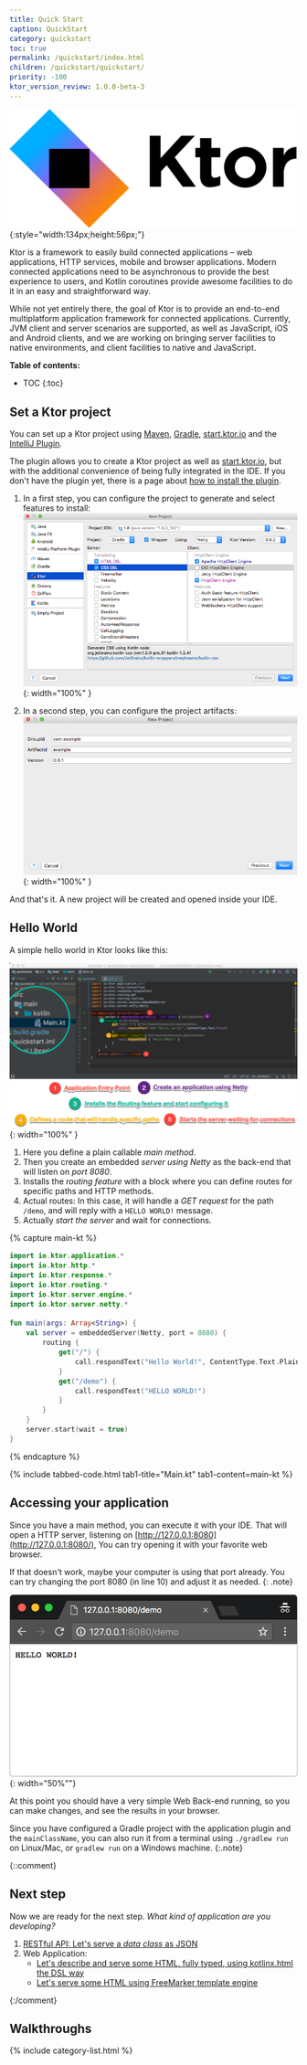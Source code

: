 ```yaml
---
title: Quick Start
caption: QuickStart
category: quickstart
toc: true
permalink: /quickstart/index.html
children: /quickstart/quickstart/
priority: -100
ktor_version_review: 1.0.0-beta-3
---
```


![Ktor logo](/assets/images/ktor_logo.svg){:style="width:134px;height:56px;"}
 
Ktor is a framework to easily build connected applications – web applications, HTTP services, mobile and browser applications.
Modern connected applications need to be asynchronous to provide the best experience to users, and Kotlin coroutines provide
awesome facilities to do it in an easy and straightforward way. 

While not yet entirely there, the goal of Ktor is to provide an end-to-end multiplatform application framework for connected applications. 
Currently, JVM client and server scenarios are supported, as well as JavaScript, iOS and Android clients, and we are working on bringing server facilities to native
environments, and client facilities to native and JavaScript.

**Table of contents:**

* TOC
{:toc}

## Set a Ktor project

You can set up a Ktor project using [Maven](/quickstart/quickstart/maven.html), [Gradle](/quickstart/quickstart/gradle.html), [start.ktor.io](/quickstart/generator.html#) and the [IntelliJ Plugin](/quickstart/quickstart/intellij-idea/plugin.html).

The plugin allows you to create a Ktor project as well as [start.ktor.io](/quickstart/generator.html#), but with the additional convenience of being fully integrated in the IDE.
If you don't have the plugin yet, there is a page about [how to install the plugin](/quickstart/quickstart/intellij-idea/plugin.html).

1) In a first step, you can configure the project to generate and select features to install:
![](/quickstart/quickstart/intellij-idea/plugin/ktor-plugin-1.png){: width="100%" }

2) In a second step, you can configure the project artifacts:
![](/quickstart/quickstart/intellij-idea/plugin/ktor-plugin-2.png){: width="100%" }

And that's it. A new project will be created and opened inside your IDE.

## Hello World

A simple hello world in Ktor looks like this:

![Ktor Hello World](/quickstart/1/ktor_hello_world_main.png){: width="100%" }

1. Here you define a plain callable *main method*.
2. Then you create an embedded *server using Netty* as the back-end that will listen on *port 8080*.
3. Installs the *routing feature* with a block where you can define routes for specific paths and HTTP methods.
4. Actual routes: In this case, it will handle a *GET request* for the path `/demo`, and will reply with a `HELLO WORLD!` message.
5. Actually *start the server* and wait for connections.

{% capture main-kt %}
```kotlin
import io.ktor.application.*
import io.ktor.http.*
import io.ktor.response.*
import io.ktor.routing.*
import io.ktor.server.engine.*
import io.ktor.server.netty.*

fun main(args: Array<String>) {
    val server = embeddedServer(Netty, port = 8080) {
        routing {
            get("/") {
                call.respondText("Hello World!", ContentType.Text.Plain)
            }
            get("/demo") {
                call.respondText("HELLO WORLD!")
            }
        }
    }
    server.start(wait = true)
}
```
{% endcapture %}

{% include tabbed-code.html
    tab1-title="Main.kt" tab1-content=main-kt
%}


## Accessing your application

Since you have a main method, you can execute it with your IDE. That will open a HTTP server,
listening on [http://127.0.0.1:8080](http://127.0.0.1:8080/), You can try opening it with your favorite web browser.

If that doesn't work, maybe your computer is using that port already. You can try changing the
port 8080 (in line 10) and adjust it as needed.
{: .note}

![Ktor Hello World Browser](/quickstart/1/screenshot.png){: width="50%""}

At this point you should have a very simple Web Back-end running, so you can make changes,
and see the results in your browser.

Since you have configured a Gradle project with the application plugin and the `mainClassName`,
you can also run it from a terminal using `./gradlew run` on Linux/Mac, or `gradlew run` on a Windows machine.
{:.note}

{::comment}
## Next step

Now we are ready for the next step. *What kind of application are you developing?*

1. [RESTful API: Let's serve a *data class* as JSON](/quickstart/restful.html)
2. Web Application:
    * [Let's describe and serve some HTML, fully typed, using kotlinx.html the DSL way](/quickstart/html-dsl.html)
    * [Let's serve some HTML using FreeMarker template engine](/quickstart/html-freemarker.html)
    
{:/comment}

## Walkthroughs

{% include category-list.html %}
